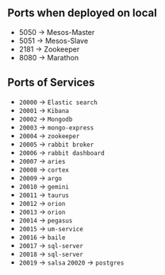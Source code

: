 ## Ports when deployed on local
- 5050 -> Mesos-Master
- 5051 -> Mesos-Slave
- 2181 -> Zookeeper
- 8080 -> Marathon

## Ports of Services
- `20000` -> `Elastic search`
- `20001` -> `Kibana`
- `20002` -> `Mongodb`
- `20003` -> `mongo-express`
- `20004` -> `zookeeper`
- `20005` -> `rabbit broker`
- `20006` -> `rabbit dashboard`
- `20007` -> `aries`
- `20008` -> `cortex`
- `20009` -> `argo`
- `20010` -> `gemini`
- `20011` -> `taurus`
- `20012` -> `orion`
- `20013` -> `orion`
- `20014` -> `pegasus`
- `20015` -> `um-service`
- `20016` -> `baile`
- `20017` -> `sql-server`
- `20018` -> `sql-server`
- `20019` -> `salsa`
  `20020` -> `postgres`
